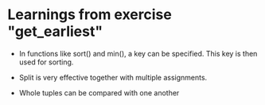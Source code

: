 
# Learnings from exercise "get_earliest"

* In functions like sort() and min(), a key can be specified. This key is then used for sorting.

* Split is very effective together with multiple assignments.

* Whole tuples can be compared with one another